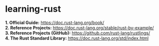 # learning-rust 

**1. Official Guide:** https://doc.rust-lang.org/book/  
**2. Reference Projects:** https://doc.rust-lang.org/stable/rust-by-example/  
**3. Reference Projects (GitHub):** https://github.com/rust-lang/rustlings/  
**4. The Rust Standard Library:** https://doc.rust-lang.org/std/index.html  
